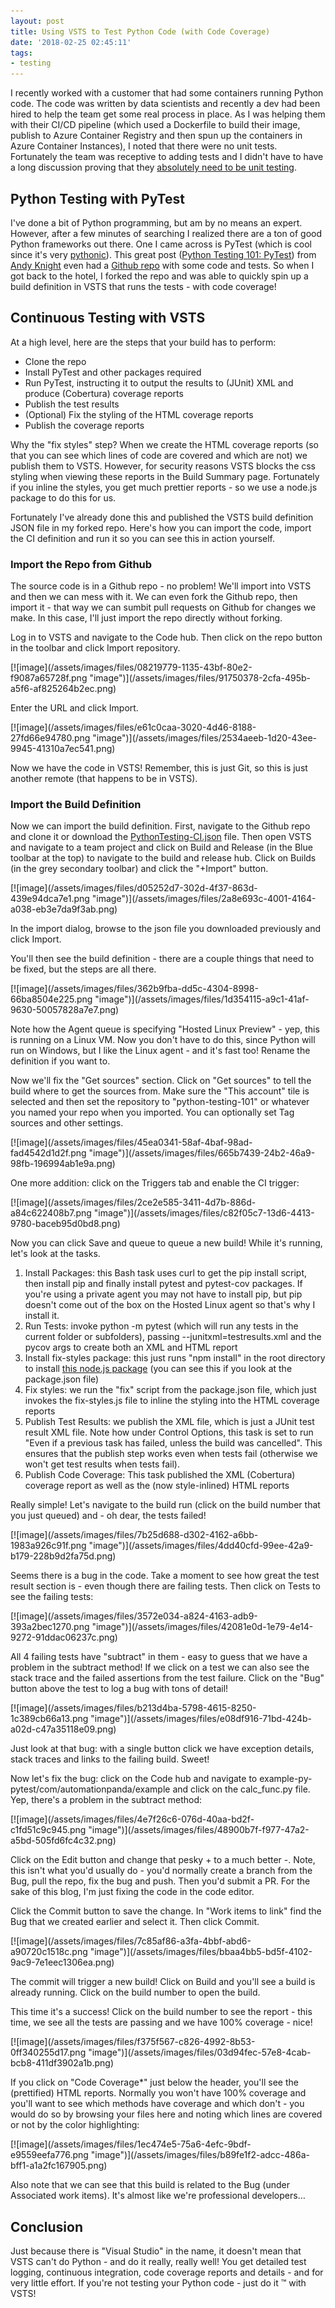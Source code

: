 ```yaml
---
layout: post
title: Using VSTS to Test Python Code (with Code Coverage)
date: '2018-02-25 02:45:11'
tags:
- testing
---
```


I recently worked with a customer that had some containers running Python code. The code was written by data scientists and recently a dev had been hired to help the team get some real process in place. As I was helping them with their CI/CD pipeline (which used a Dockerfile to build their image, publish to Azure Container Registry and then spun up the containers in Azure Container Instances), I noted that there were no unit tests. Fortunately the team was receptive to adding tests and I didn't have to have a long discussion proving that they [absolutely need to be unit testing](/why-you-absolutely-need-to-unit-test).

## Python Testing with PyTest

I've done a bit of Python programming, but am by no means an expert. However, after a few minutes of searching I realized there are a ton of good Python frameworks out there. One I came across is PyTest (which is cool since it's very [pythonic](https://blog.startifact.com/posts/older/what-is-pythonic.html)). This great post ([Python Testing 101: PyTest](https://automationpanda.com/2017/03/14/python-testing-101-pytest/)) from [Andy Knight](https://twitter.com/AutomationPanda) even had a [Github repo](https://github.com/AndyLPK247/python-testing-101) with some code and tests. So when I got back to the hotel, I forked the repo and was able to quickly spin up a build definition in VSTS that runs the tests - with code coverage!

## Continuous Testing with VSTS

At a high level, here are the steps that your build has to perform:

- Clone the repo
- Install PyTest and other packages required
- Run PyTest, instructing it to output the results to (JUnit) XML and produce (Cobertura) coverage reports
- Publish the test results
- (Optional) Fix the styling of the HTML coverage reports
- Publish the coverage reports

Why the "fix styles" step? When we create the HTML coverage reports (so that you can see which lines of code are covered and which are not) we publish them to VSTS. However, for security reasons VSTS blocks the css styling when viewing these reports in the Build Summary page. Fortunately if you inline the styles, you get much prettier reports - so we use a node.js package to do this for us.

Fortunately I've already done this and published the VSTS build definition JSON file in my forked repo. Here's how you can import the code, import the CI definition and run it so you can see this in action yourself.

### Import the Repo from Github

The source code is in a Github repo - no problem! We'll import into VSTS and then we can mess with it. We can even fork the Github repo, then import it - that way we can sumbit pull requests on Github for changes we make. In this case, I'll just import the repo directly without forking.

Log in to VSTS and navigate to the Code hub. Then click on the repo button in the toolbar and click Import repository.

<!--kg-card-begin: html-->[![image](/assets/images/files/08219779-1135-43bf-80e2-f9087a65728f.png "image")](/assets/images/files/91750378-2cfa-495b-a5f6-af825264b2ec.png)<!--kg-card-end: html-->

Enter the URL and click Import.

<!--kg-card-begin: html-->[![image](/assets/images/files/e61c0caa-3020-4d46-8188-27fd66e94780.png "image")](/assets/images/files/2534aeeb-1d20-43ee-9945-41310a7ec541.png)<!--kg-card-end: html-->

Now we have the code in VSTS! Remember, this is just Git, so this is just another remote (that happens to be in VSTS).

### Import the Build Definition

Now we can import the build definition. First, navigate to the Github repo and clone it or download the [PythonTesting-CI.json](https://raw.githubusercontent.com/colindembovsky/python-testing-101/master/PythonTesting-CI.json) file. Then open VSTS and navigate to a team project and click on Build and Release (in the Blue toolbar at the top) to navigate to the build and release hub. Click on Builds (in the grey secondary toolbar) and click the "+Import" button.

<!--kg-card-begin: html-->[![image](/assets/images/files/d05252d7-302d-4f37-863d-439e94dca7e1.png "image")](/assets/images/files/2a8e693c-4001-4164-a038-eb3e7da9f3ab.png)<!--kg-card-end: html-->

In the import dialog, browse to the json file you downloaded previously and click Import.

You'll then see the build definition - there are a couple things that need to be fixed, but the steps are all there.

<!--kg-card-begin: html-->[![image](/assets/images/files/362b9fba-dd5c-4304-8998-66ba8504e225.png "image")](/assets/images/files/1d354115-a9c1-41af-9630-50057828a7e7.png)<!--kg-card-end: html-->

Note how the Agent queue is specifying "Hosted Linux Preview" - yep, this is running on a Linux VM. Now you don't have to do this, since Python will run on Windows, but I like the Linux agent - and it's fast too! Rename the definition if you want to.

Now we'll fix the "Get sources" section. Click on "Get sources" to tell the build where to get the sources from. Make sure the "This account" tile is selected and then set the repository to "python-testing-101" or whatever you named your repo when you imported. You can optionally set Tag sources and other settings.

<!--kg-card-begin: html-->[![image](/assets/images/files/45ea0341-58af-4baf-98ad-fad4542d1d2f.png "image")](/assets/images/files/665b7439-24b2-46a9-98fb-196994ab1e9a.png)<!--kg-card-end: html-->

One more addition: click on the Triggers tab and enable the CI trigger:

<!--kg-card-begin: html-->[![image](/assets/images/files/2ce2e585-3411-4d7b-886d-a84c622408b7.png "image")](/assets/images/files/c82f05c7-13d6-4413-9780-baceb95d0bd8.png)<!--kg-card-end: html-->

Now you can click Save and queue to queue a new build! While it's running, let's look at the tasks.

1. Install Packages: this Bash task uses curl to get the pip install script, then install pip and finally install pytest and pytest-cov packages. If you're using a private agent you may not have to install pip, but pip doesn't come out of the box on the Hosted Linux agent so that's why I install it.
2. Run Tests: invoke python -m pytest (which will run any tests in the current folder or subfolders), passing --junitxml=testresults.xml and the pycov args to create both an XML and HTML report
3. Install fix-styles package: this just runs "npm install" in the root directory to install [this node.js package](https://www.npmjs.com/package/vsts-coverage-styles) (you can see this if you look at the package.json file)
4. Fix styles: we run the "fix" script from the package.json file, which just invokes the fix-styles.js file to inline the styling into the HTML coverage reports
5. Publish Test Results: we publish the XML file, which is just a JUnit test result XML file. Note how under Control Options, this task is set to run "Even if a previous task has failed, unless the build was cancelled". This ensures that the publish step works even when tests fail (otherwise we won't get test results when tests fail).
6. Publish Code Coverage: This task published the XML (Cobertura) coverage report as well as the (now style-inlined) HTML reports

Really simple! Let's navigate to the build run (click on the build number that you just queued) and - oh dear, the tests failed!

<!--kg-card-begin: html--> [![image](/assets/images/files/7b25d688-d302-4162-a6bb-1983a926c91f.png "image")](/assets/images/files/4dd40cfd-99ee-42a9-b179-228b9d2fa75d.png)<!--kg-card-end: html-->

Seems there is a bug in the code. Take a moment to see how great the test result section is - even though there are failing tests. Then click on Tests to see the failing tests:

<!--kg-card-begin: html-->[![image](/assets/images/files/3572e034-a824-4163-adb9-393a2bec1270.png "image")](/assets/images/files/42081e0d-1e79-4e14-9272-91ddac06237c.png)<!--kg-card-end: html-->

All 4 failing tests have "subtract" in them - easy to guess that we have a problem in the subtract method! If we click on a test we can also see the stack trace and the failed assertions from the test failure. Click on the "Bug" button above the test to log a bug with tons of detail!

<!--kg-card-begin: html--> [![image](/assets/images/files/b213d4ba-5798-4615-8250-1c389cb66a13.png "image")](/assets/images/files/e08df916-71bd-424b-a02d-c47a35118e09.png)<!--kg-card-end: html-->

Just look at that bug: with a single button click we have exception details, stack traces and links to the failing build. Sweet!

Now let's fix the bug: click on the Code hub and navigate to example-py-pytest/com/automationpanda/example and click on the calc\_func.py file. Yep, there's a problem in the subtract method:

<!--kg-card-begin: html-->[![image](/assets/images/files/4e7f26c6-076d-40aa-bd2f-c1fd51c9c945.png "image")](/assets/images/files/48900b7f-f977-47a2-a5bd-505fd6fc4c32.png)<!--kg-card-end: html-->

Click on the Edit button and change that pesky + to a much better -. Note, this isn't what you'd usually do - you'd normally create a branch from the Bug, pull the repo, fix the bug and push. Then you'd submit a PR. For the sake of this blog, I'm just fixing the code in the code editor.

Click the Commit button to save the change. In "Work items to link" find the Bug that we created earlier and select it. Then click Commit.

<!--kg-card-begin: html-->[![image](/assets/images/files/7c85af86-a3fa-4bbf-abd6-a90720c1518c.png "image")](/assets/images/files/bbaa4bb5-bd5f-4102-9ac9-7e1eec1306ea.png)<!--kg-card-end: html-->

The commit will trigger a new build! Click on Build and you'll see a build is already running. Click on the build number to open the build.

This time it's a success! Click on the build number to see the report - this time, we see all the tests are passing and we have 100% coverage - nice!

<!--kg-card-begin: html--> [![image](/assets/images/files/f375f567-c826-4992-8b53-0ff340255d17.png "image")](/assets/images/files/03d94fec-57e8-4cab-bcb8-411df3902a1b.png)<!--kg-card-end: html-->

If you click on "Code Coverage\*" just below the header, you'll see the (prettified) HTML reports. Normally you won't have 100% coverage and you'll want to see which methods have coverage and which don't - you would do so by browsing your files here and noting which lines are covered or not by the color highlighting:

<!--kg-card-begin: html-->[![image](/assets/images/files/1ec474e5-75a6-4efc-9bdf-e9559eefa776.png "image")](/assets/images/files/b89fe1f2-adcc-486a-bff1-a1a2fc167905.png)<!--kg-card-end: html-->

Also note that we can see that this build is related to the Bug (under Associated work items). It's almost like we're professional developers…

## Conclusion

Just because there is "Visual Studio" in the name, it doesn't mean that VSTS can't do Python - and do it really, really well! You get detailed test logging, continuous integration, code coverage reports and details - and for very little effort. If you're not testing your Python code - just do it ™ with VSTS!

